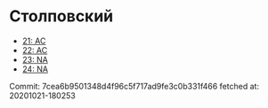 # Столповский
- [21: AC](21.md)
- [22: AC](22.md)
- [23: NA](23.md)
- [24: NA](24.md)

Commit: 7cea6b9501348d4f96c5f717ad9fe3c0b331f466
 fetched at: 20201021-180253
